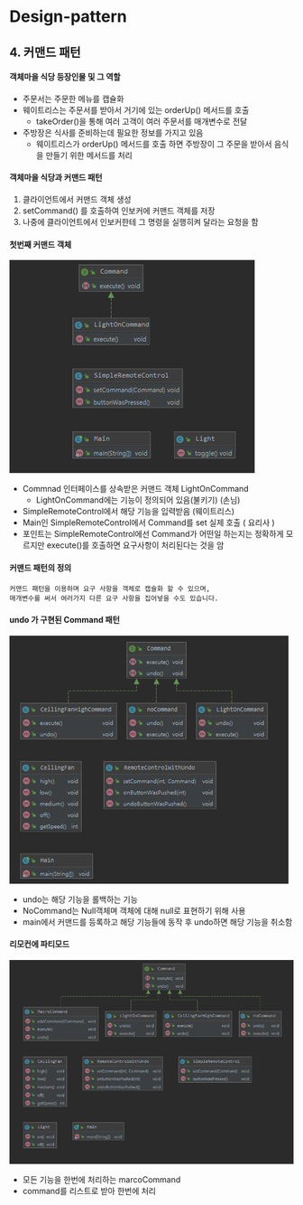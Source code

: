 # Design-pattern

## 4. 커맨드 패턴

#### 객체마을 식당 등장인물 및 그 역할

- 주문서는 주문한 메뉴를 캡슐화
- 웨이트리스는 주문서를 받아서 거기에 있는 orderUp() 메서드를 호출
    - takeOrder()을 통해 여러 고객이 여러 주문서를 매개변수로 전달
- 주방장은 식사를 준비하는데 필요한 정보를 가지고 있음
    * 웨이트리스가 orderUp() 메서드를 호출 하면 주방장이 그 주문을 받아서 음식을 만들기 위한 메서드를 처리
        
    

#### 객체마을 식당과 커맨드 패턴

1. 클라이언트에서 커맨드 객체 생성
2. setCommand() 를 호출하여 인보커에 커맨드 객체를 저장
3. 나중에 클라이언트에서 인보커한테 그 명령을 실행히켜 달라는 요청을 함


#### 첫번째 커맨드 객체

![첫번째 다이어그램](img/Commanddiagram.PNG)
* Commnad 인터페이스를 상속받은 커맨드 객체 LightOnCommand
    * LightOnCommand에는 기능이 정의되어 있음(불키기) (손님)
* SimpleRemoteControl에서 해당 기능을 입력받음 (웨이트리스)
* Main인 SimpleRemoteControl에서 Command를 set 실제 호출 ( 요리사 )
* 포인트는 SimpleRemoteControl에선 Command가 어떤일 하는지는 정확하게 모르지만 execute()를 호출하면
요구사항이 처리된다는 것을 암


#### 커맨드 패턴의 정의
```text
커맨드 패턴을 이용하며 요구 사항을 객체로 캡슐화 할 수 있으며, 
매개변수를 써서 여러가지 다른 요구 사항을 집어넣을 수도 있습니다. 
```

#### undo 가 구현된 Command 패턴

![두번째 다이어그램](img/Commanddiagram2.PNG)
* undo는 해당 기능을 롤백하는 기능
* NoCommand는 Null객체며 객체에 대해 null로 표현하기 위해 사용
* main에서 커맨드를 등록하고 해당 기능들에 동작 후 undo하면 해당 기능을 취소함



#### 리모컨에 파티모드
![세번째 다이어그램](img/Commanddiagram3.PNG)
* 모든 기능을 한번에 처리하는 marcoCommand
* command를 리스트로 받아 한번에 처리